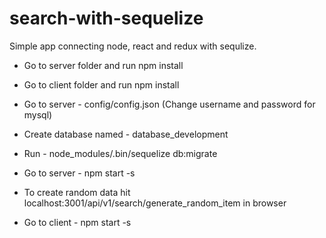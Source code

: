 # search-with-sequelize

Simple  app connecting node, react and redux with sequlize.

- Go to server folder and run npm install
- Go to client folder and run npm install


- Go to server - config/config.json (Change username and password for mysql)
- Create database named - database_development 
- Run - node_modules/.bin/sequelize db:migrate


- Go to server - npm start -s

- To create random data hit localhost:3001/api/v1/search/generate_random_item in browser
- Go to client - npm start -s
